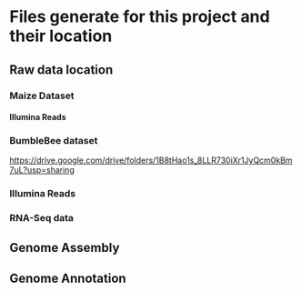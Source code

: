 # Files generate for this project and their location


## Raw data location

### Maize Dataset

#### Illumina Reads

### BumbleBee dataset
https://drive.google.com/drive/folders/1B8tHao1s_8LLR730iXr1JyQcm0kBm7uL?usp=sharing
### Illumina Reads

### RNA-Seq data

## Genome Assembly

## Genome Annotation
